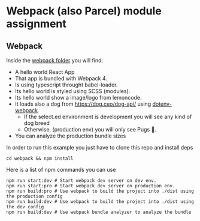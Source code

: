 # Webpack (also Parcel) module assignment

## Webpack
Inside the [webpack folder](./webpack) you will find:

- A hello world React App
- That app is bundled with Webpack 4.
- Is using typescript throught babel-loader.
- Its hello world is styled using SCSS (modules).
- Its hello world show a image/logo from lemoncode.
- It loads also a dog from https://dog.ceo/dog-api/ using [dotenv-webpack](https://www.npmjs.com/package/dotenv-webpack).
    - If the select.ed environment is development you will see any kind of dog breed
    - Otherwise, (production env) you will only see Pugs 🐶.
- You can analyze the production bundle sizes 

In order to run this example you just have to clone this repo and install deps

```
cd webpack && npm install
```
Here is a list of npm commands you can use 

```
npm run start:dev # Start webpack dev server on dev env.
npm run start:pro # Start webpack dev server on production env.
npm run build:pro # Use webpack to build the project into ./dist using the production config
npm run build:dev # Use webpack to build the project into ./dist using the dev config
npm run build:dev # Use webpack bundle analyzer to analyze the bundle
```
